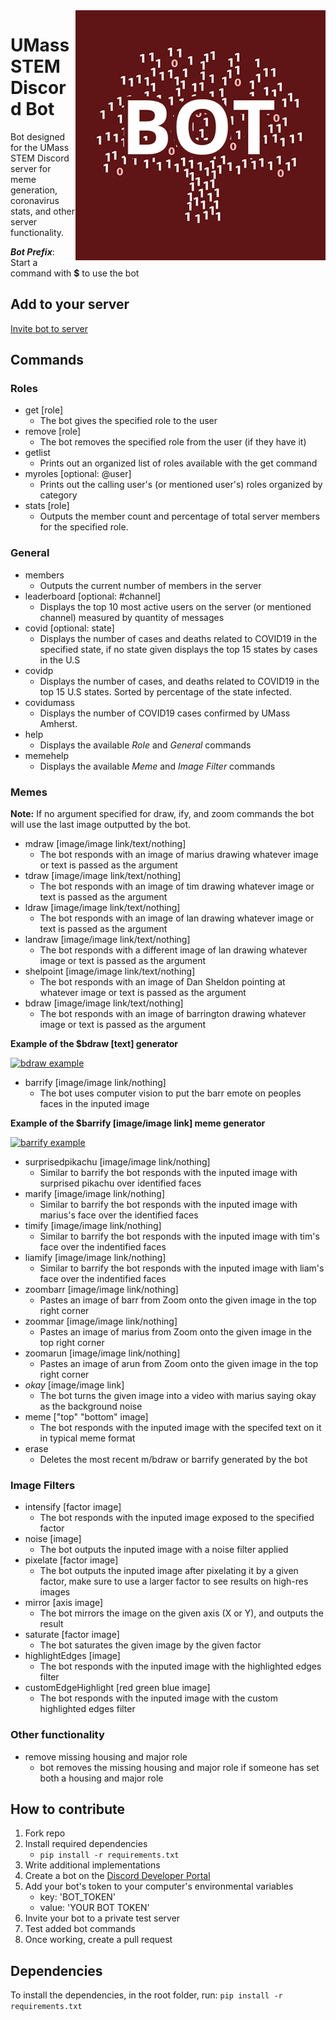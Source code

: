 <img align="right" src="https://github.com/coffincw/UMass-STEM-Discord-Bot/blob/master/Umass-stem-logo-400.png?raw=true">

# UMass STEM Discord Bot 

Bot designed for the UMass STEM Discord server for meme generation, coronavirus stats, and other server functionality.

***Bot Prefix***: Start a command with **$** to use the bot

## Add to your server

[Invite bot to server](https://discordapp.com/api/oauth2/authorize?client_id=552254598279069708&permissions=1342179392&scope=bot)

## Commands
### Roles
- get [role]
  - The bot gives the specified role to the user
- remove [role]
  - The bot removes the specified role from the user (if they have it)
- getlist
  - Prints out an organized list of roles available with the get command
- myroles [optional: @user]
  - Prints out the calling user's (or mentioned user's) roles organized by category
- stats [role]
  - Outputs the member count and percentage of total server members for the specified role.

### General
- members
    - Outputs the current number of members in the server
- leaderboard [optional: #channel]
    - Displays the top 10 most active users on the server (or mentioned channel) measured by quantity of messages
- covid [optional: state]
    - Displays the number of cases and deaths related to COVID19 in the specified state, if no state given displays the top 15 states by cases in the U.S
- covidp
    - Displays the number of cases, and deaths related to COVID19 in the top 15 U.S states. Sorted by percentage of the state infected.
- covidumass
    - Displays the number of COVID19 cases confirmed by UMass Amherst.
- help
    - Displays the available *Role* and *General* commands
- memehelp
    - Displays the available *Meme* and *Image Filter* commands
  
### Memes
**Note:** If no argument specified for draw, ify, and zoom commands the bot will use the last image outputted by the bot.
- mdraw [image/image link/text/nothing]
    - The bot responds with an image of marius drawing whatever image or text is passed as the argument
- tdraw [image/image link/text/nothing]
    - The bot responds with an image of tim drawing whatever image or text is passed as the argument
- ldraw [image/image link/text/nothing]
    - The bot responds with an image of lan drawing whatever image or text is passed as the argument
- landraw [image/image link/text/nothing]
    - The bot responds with a different image of lan drawing whatever image or text is passed as the argument
- shelpoint [image/image link/text/nothing]
    - The bot responds with an image of Dan Sheldon pointing at whatever image or text is passed as the argument
- bdraw [image/image link/text/nothing]
    - The bot responds with an image of barrington drawing whatever image or text is passed as the argument

**Example of the $bdraw [text] generator**

[![bdraw example](https://i.gyazo.com/c598fe1f391e75f0207dc392332cd622.gif)](https://gyazo.com/c598fe1f391e75f0207dc392332cd622)

- barrify [image/image link/nothing]
    - The bot uses computer vision to put the barr emote on peoples faces in the inputed image

**Example of the $barrify [image/image link] meme generator**

[![barrify example](https://i.gyazo.com/8da3a10f6f2ff0b3e59f3535fad204c6.gif)](https://gyazo.com/8da3a10f6f2ff0b3e59f3535fad204c6)

- surprisedpikachu [image/image link/nothing]
    - Similar to barrify the bot responds with the inputed image with surprised pikachu over identified faces
- marify [image/image link/nothing]
    - Similar to barrify the bot responds with the inputed image with marius's face over the identified faces
- timify [image/image link/nothing]
    - Similar to barrify the bot responds with the inputed image with tim's face over the indentified faces
- liamify [image/image link/nothing]
    - Similar to barrify the bot responds with the inputed image with liam's face over the indentified faces
- zoombarr [image/image link/nothing]
    - Pastes an image of barr from Zoom onto the given image in the top right corner
- zoommar [image/image link/nothing]
    - Pastes an image of marius from Zoom onto the given image in the top right corner
- zoomarun [image/image link/nothing]
    - Pastes an image of arun from Zoom onto the given image in the top right corner
- *okay* [image/image link]
    - The bot turns the given image into a video with marius saying okay as the background noise
- meme ["top" "bottom" image]
    - The bot responds with the inputed image with the specifed text on it in typical meme format
- erase
    - Deletes the most recent m/bdraw or barrify generated by the bot

### Image Filters
- intensify [factor image]
    - The bot responds with the inputed image exposed to the specified factor
- noise [image]
    - The bot outputs the inputed image with a noise filter applied
- pixelate [factor image]
    - The bot outputs the inputed image after pixelating it by a given factor, make sure to use a larger factor to see results on high-res images
- mirror [axis image]
    - The bot mirrors the image on the given axis (X or Y), and outputs the result
- saturate [factor image]
    - The bot saturates the given image by the given factor
- highlightEdges [image]
    - The bot responds with the inputed image with the highlighted edges filter
- customEdgeHighlight [red green blue image]
    - The bot responds with the inputed image with the custom highlighted edges filter

### Other functionality
- remove missing housing and major role
    - bot removes the missing housing and major role if someone has set both a housing and major role

## How to contribute
1. Fork repo
2. Install required dependencies
    - `pip install -r requirements.txt`
2. Write additional implementations
3. Create a bot on the [Discord Developer Portal](https://discordapp.com/developers/applications/)
4. Add your bot's token to your computer's environmental variables
    - key: 'BOT_TOKEN'
    - value: 'YOUR BOT TOKEN'
5. Invite your bot to a private test server
6. Test added bot commands
7. Once working, create a pull request

## Dependencies
To install the dependencies, in the root folder, run:
`pip install -r requirements.txt`
